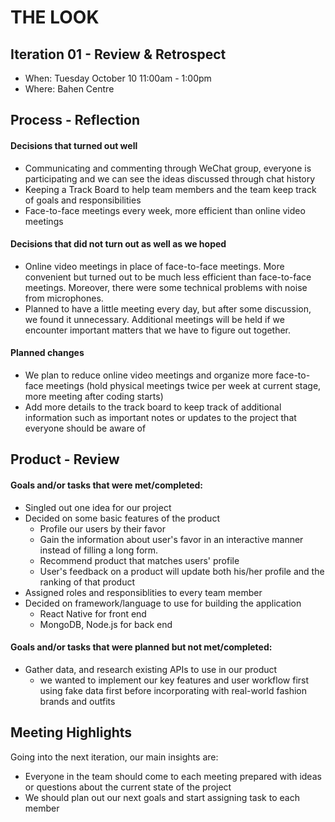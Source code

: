 # THE LOOK

## Iteration 01 - Review & Retrospect

 * When: Tuesday October 10 11:00am - 1:00pm
 * Where: Bahen Centre

## Process - Reflection


#### Decisions that turned out well

* Communicating and commenting through WeChat group, everyone is participating and we can see the ideas discussed through chat history
* Keeping a Track Board to help team members and the team keep track of goals and responsibilities
* Face-to-face meetings every week, more efficient than online video meetings

#### Decisions that did not turn out as well as we hoped

* Online video meetings in place of face-to-face meetings. More convenient but turned out to be much less efficient than face-to-face meetings. Moreover, there were some technical problems with noise from microphones.
* Planned to have a little meeting every day, but after some discussion, we found it unnecessary. Additional meetings will be held if we encounter important matters that we have to figure out together. 
#### Planned changes

* We plan to reduce online video meetings and organize more face-to-face meetings (hold physical meetings twice per week at current stage, more meeting after coding starts)
* Add more details to the track board to keep track of additional information such as important notes or updates to the project that everyone should be aware of

## Product - Review

#### Goals and/or tasks that were met/completed:

* Singled out one idea for our project
* Decided on some basic features of the product 
  * Profile our users by their favor
  * Gain the information about user's favor in an interactive manner instead of filling a long form.
  * Recommend product that matches users' profile
  * User's feedback on a product will update both his/her profile and the ranking of that product
* Assigned roles and responsiblities to every team member
* Decided on framework/language to use for building the application
  * React Native for front end
  * MongoDB, Node.js for back end

#### Goals and/or tasks that were planned but not met/completed:

* Gather data, and research existing APIs to use in our product
  * we wanted to implement our key features and user workflow first using fake data first before incorporating with real-world fashion brands and outfits

## Meeting Highlights

Going into the next iteration, our main insights are:

* Everyone in the team should come to each meeting prepared with ideas or questions about the current state of the project
* We should plan out our next goals and start assigning task to each member 
